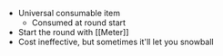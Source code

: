 - Universal consumable item
	- Consumed at round start
- Start the round with [[Meter]] 
- Cost ineffective, but sometimes it'll let you snowball